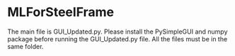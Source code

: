 # MLForSteelFrame
The main file is GUI_Updated.py.
Please install the PySimpleGUI and numpy package before running the GUI_Updated.py file.
All the files must be in the same folder.
